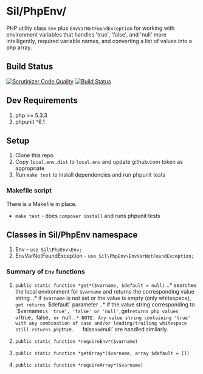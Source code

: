 # Sil/PhpEnv/

PHP utility class `Env` plus `EnvVarNotFoundException` for working with environment variables that handles 
'true', 'false', and 'null' more intelligently, required variable names, and converting a list of values into a php array.

## Build Status

[![Scrutinizer Code Quality](https://scrutinizer-ci.com/g/silinternational/php-env/badges/quality-score.png?b=develop)](https://scrutinizer-ci.com/g/silinternational/php-env/?branch=master)
[![Build Status](https://scrutinizer-ci.com/g/silinternational/php-env/badges/build.png?b=develop)](https://scrutinizer-ci.com/g/silinternational/php-env/build-status/master)

## Dev Requirements

1. php >= 5.3.3
1. phpunit ^6.1

## Setup

1. Clone this repo
1. Copy `local.env.dist` to `local.env` and update github.com token as appropriate
1. Run `make test` to install dependencies and run phpunit tests
   
### Makefile script
There is a Makefile in place.

- `make test` - does `composer install` and runs phpunit tests

## Classes in Sil/PhpEnv namespace

1. Env - `use Sil\PhpEnv\Env;`
1. EnvVarNotFoundException - `use Sil\PhpEnv\EnvVarNotFoundException;`

### Summary of `Env` functions

1. `public static function *get*($varname, $default = null)`
..* searches the local environment for `$varname` and returns the corresponding value string
..* if `$varname` is not set or the value is empty (only whitespace), `get returns `$default` parameter
..* if the value string corresponding to `$varname` is 'true', 'false' or 'null', `get` returns php values of `true`, `false`, or `null`
..* NOTE: Any value string containing 'true' with any combination of case and/or leading/trailing whitespace still returns php `true`.  
`false` and `null` are handled similarly.

1. `public static function *requireEnv*($varname)`

1. `public static function *getArray*($varname, array $default = [])`

1. `public static function *requireArray*($varname)`

